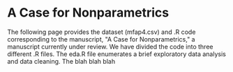 # A Case for Nonparametrics
The following page provides the dataset (mfap4.csv) and .R code corresponding to the manuscript, "A Case for Nonparametrics," a manuscript currently under review. We have divided the code into three different .R files. The eda.R file enumerates a brief exploratory data analysis and data cleaning. The blah blah blah
